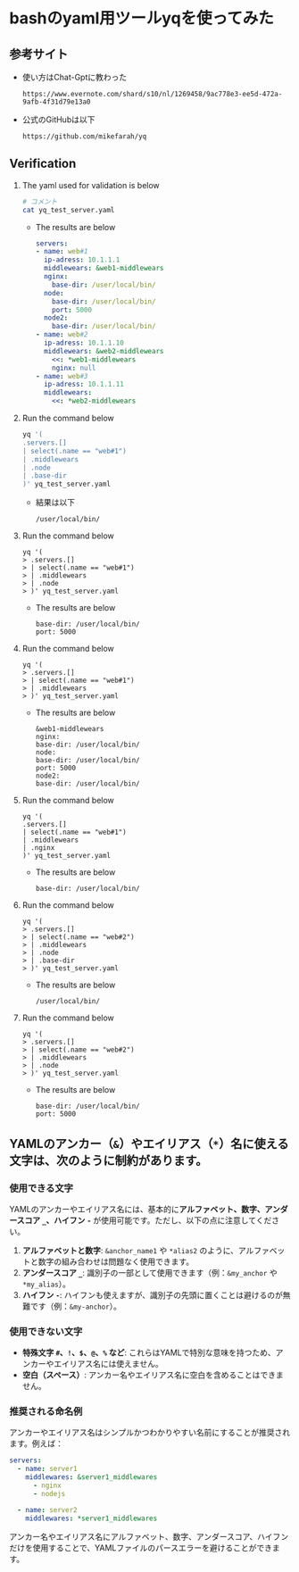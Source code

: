 # bashのyaml用ツールyqを使ってみた

## 参考サイト
- 使い方はChat-Gptに教わった
    ```
    https://www.evernote.com/shard/s10/nl/1269458/9ac778e3-ee5d-472a-9afb-4f31d79e13a0
    ```
- 公式のGitHubは以下
    ```
    https://github.com/mikefarah/yq
    ```
## Verification
1. The yaml used for validation is below
    ```bash
    # コメント
    cat yq_test_server.yaml
    ```
    - The results are below
        ```yaml
        servers:
        - name: web#1
          ip-adress: 10.1.1.1
          middlewears: &web1-middlewears
          nginx:
            base-dir: /user/local/bin/
          node:
            base-dir: /user/local/bin/
            port: 5000
          node2:
            base-dir: /user/local/bin/
        - name: web#2
          ip-adress: 10.1.1.10
          middlewears: &web2-middlewears
            <<: *web1-middlewears
            nginx: null
        - name: web#3
          ip-adress: 10.1.1.11
          middlewears:
            <<: *web2-middlewears
        ```

1. Run the command below
    ```bash
    yq '(
    .servers.[]
    | select(.name == "web#1")
    | .middlewears
    | .node
    | .base-dir
    )' yq_test_server.yaml
    ```
    - 結果は以下
        ```
        /user/local/bin/
        ```
1. Run the command below
    ```
    yq '(
    > .servers.[]
    > | select(.name == "web#1")
    > | .middlewears
    > | .node
    > )' yq_test_server.yaml
    ```
    - The results are below
        ```
        base-dir: /user/local/bin/
        port: 5000
        ```
1. Run the command below
    ```
    yq '(
    > .servers.[]
    > | select(.name == "web#1")
    > | .middlewears
    > )' yq_test_server.yaml
    ```
    - The results are below
        ```
        &web1-middlewears
        nginx:
        base-dir: /user/local/bin/
        node:
        base-dir: /user/local/bin/
        port: 5000
        node2:
        base-dir: /user/local/bin/    
        ```
1. Run the command below
    ```
    yq '(
    .servers.[] 
    | select(.name == "web#1")
    | .middlewears
    | .nginx
    )' yq_test_server.yaml
    ```
    - The results are below
        ```
        base-dir: /user/local/bin/
        ```
1. Run the command below
    ```
    yq '(
    > .servers.[]
    > | select(.name == "web#2")
    > | .middlewears
    > | .node
    > | .base-dir
    > )' yq_test_server.yaml
    ```
    - The results are below
        ```
        /user/local/bin/
        ```
1. Run the command below
    ```
    yq '(
    > .servers.[]
    > | select(.name == "web#2")
    > | .middlewears
    > | .node
    > )' yq_test_server.yaml
    ```
    - The results are below
        ```
        base-dir: /user/local/bin/
        port: 5000
        ```

## YAMLのアンカー（`&`）やエイリアス（`*`）名に使える文字は、次のように制約があります。

### 使用できる文字

YAMLのアンカーやエイリアス名には、基本的に**アルファベット、数字、アンダースコア `_`、ハイフン `-`** が使用可能です。ただし、以下の点に注意してください。

1. **アルファベットと数字**: `&anchor_name1` や `*alias2` のように、アルファベットと数字の組み合わせは問題なく使用できます。
2. **アンダースコア `_`**: 識別子の一部として使用できます（例：`&my_anchor` や `*my_alias`）。
3. **ハイフン `-`**: ハイフンも使えますが、識別子の先頭に置くことは避けるのが無難です（例：`&my-anchor`）。

### 使用できない文字

- **特殊文字 `#`、`!`、`$`、`@`、`%` など**: これらはYAMLで特別な意味を持つため、アンカーやエイリアス名には使えません。
- **空白（スペース）**: アンカー名やエイリアス名に空白を含めることはできません。

### 推奨される命名例

アンカーやエイリアス名はシンプルかつわかりやすい名前にすることが推奨されます。例えば：

```yaml
servers:
  - name: server1
    middlewares: &server1_middlewares
      - nginx
      - nodejs

  - name: server2
    middlewares: *server1_middlewares
```

アンカー名やエイリアス名にアルファベット、数字、アンダースコア、ハイフンだけを使用することで、YAMLファイルのパースエラーを避けることができます。